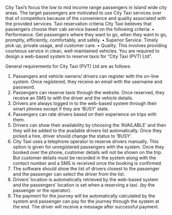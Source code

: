 City Taxi’s focus the low to mid income range passengers in Island wide city areas. The target passengers are motivated to use City Taxi services over that of competitors because of the convenience and quality associated with the provided services.
Taxi reservation criteria
City Taxi believes that passengers choose their cab service based on the following criteria:
•	Performance. Get passengers where they want to go, when they want to go, promptly, efficiently, comfortably, and safely.
•	Superior Service. Timely pick up, private usage, and customer care.
•	Quality. This involves providing courteous service in clean, well-maintained vehicles.
You are required to design a web-based system to reserve taxis for “City Taxi (PVT) Ltd”.  

General requirements for City Taxi (PVT) Ltd are as follows:

1.	Passengers and vehicle owners/ drivers can register with the on-line system. Once registered, they receive an email with the username and password.
2.	Passengers can reserve taxis through the website. Once reserved, they receive an SMS to with the driver and the vehicle details.
3.	Drivers are always logged in to the web-based system through their smart phones except if they are ‘BUSY’ state. 
4.	Passengers can rate drivers based on their experience on trips with them. 
5.	Drivers can show their availability by choosing the ‘AVAILABLE’ and then they will be added to the available drivers list automatically. Once they picked a hire, driver should change the status to ‘BUSY’.
6.	City Taxi uses a telephone operator to reserve drivers manually. This option is given for unregistered passengers with the system. Once they booked over the phone, customer details will not be shown on the trip. But customer details must be recorded in the system along with the contact number and a SMS is received once the booking is confirmed. 
7.	The software should show the list of drivers closest to the passenger and the passenger can select the driver from the list.
8.	Drivers’ location is automatically retrieved by the web-based system and the passengers’ location is set when a reserving a taxi.  (by the passenger or the operator).
9.	The payment for the journey will be automatically calculated by the system and passenger can pay for the journey through the system at the end. The driver will receive a message after successful payment.
